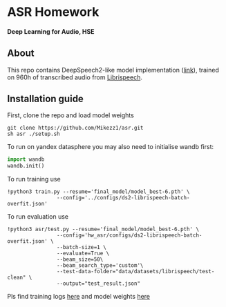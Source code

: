 # ASR Homework

#### Deep Learning for Audio, HSE

## About

This repo contains DeepSpeech2-like model implementation ([link](https://arxiv.org/abs/1512.02595)), trained on 960h of transcribed audio from [Librispeech](https://www.openslr.org/12).

## Installation guide

First, clone the repo and load model weights

```shell
git clone https://github.com/Mikezz1/asr.git
sh asr ./setup.sh
```

To run on yandex datasphere you may also  need to initialise wandb first:

```python
import wandb
wandb.init()
```

To run training use

```shell
!python3 train.py --resume='final_model/model_best-6.pth' \
                --config='../configs/ds2-librispeech-batch-overfit.json'
```

To run evaluation use

```shell
!python3 asr/test.py --resume='final_model/model_best-6.pth' \
                --config='hw_asr/configs/ds2-librispeech-batch-overfit.json' \
                --batch-size=1 \
                --evaluate=True \
                --beam_size=50\
                --beam_search_type='custom'\
                --test-data-folder="data/datasets/librispeech/test-clean" \
                --output="test_result.json"
```

Pls find training logs [here](https://wandb.ai/mikezz1/asr_project?workspace=user-mikezz1) and model weights [here](https://drive.google.com/file/d/1fA3MNHDkO-ThK2tEIng_o6VXstXtF93I/view?usp=sharing)
